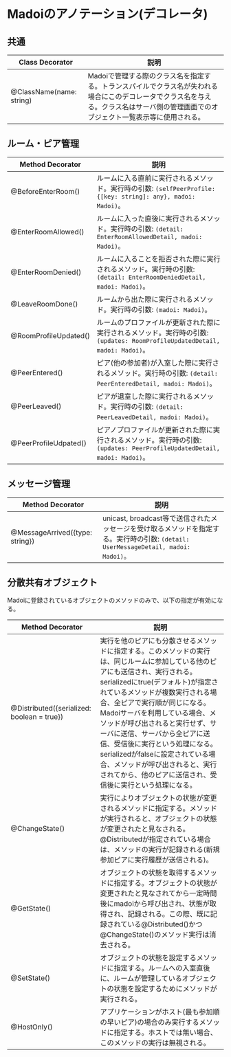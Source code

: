 # Madoiのアノテーション(デコレータ)


## 共通

Class Decorator|説明
-|-
@ClassName(name: string)|Madoiで管理する際のクラス名を指定する。トランスパイルでクラス名が失われる場合にこのデコレータでクラス名を与える。クラス名はサーバ側の管理画面でのオブジェクト一覧表示等に使用される。

## ルーム・ピア管理

Method Decorator|説明
-|-
@BeforeEnterRoom()|ルームに入る直前に実行されるメソッド。実行時の引数: `(selfPeerProfile: {[key: string]: any}, madoi: Madoi)`。
@EnterRoomAllowed()|ルームに入った直後に実行されるメソッド。実行時の引数: `(detail: EnterRoomAllowedDetail, madoi: Madoi)`。
@EnterRoomDenied()|ルームに入ることを拒否された際に実行されるメソッド。実行時の引数: `(detail: EnterRoomDeniedDetail, madoi: Madoi)`。
@LeaveRoomDone()|ルームから出た際に実行されるメソッド。実行時の引数: `(madoi: Madoi)`。
@RoomProfileUpdated()|ルームのプロファイルが更新された際に実行されるメソッド。実行時の引数: `(updates: RoomProfileUpdatedDetail, madoi: Madoi)`。
@PeerEntered()|ピア(他の参加者)が入室した際に実行されるメソッド。実行時の引数: `(detail: PeerEnteredDetail, madoi: Madoi)`。
@PeerLeaved()|ピアが退室した際に実行されるメソッド。実行時の引数: `(detail: PeerLeavedDetail, madoi: Madoi)`。
@PeerProfileUdpated()|ピアノプロファイルが更新された際に実行されるメソッド。実行時の引数: `(updates: PeerProfileUpdatedDetail, madoi: Madoi)`。


## メッセージ管理

Method Decorator|説明
-|-
@MessageArrived({type: string})|unicast, broadcast等で送信されたメッセージを受け取るメソッドを指定する。実行時の引数: `(detail: UserMessageDetail, madoi: Madoi)`。

## 分散共有オブジェクト

Madoiに登録されているオブジェクトのメソッドのみで、以下の指定が有効になる。

Method Decorator|説明
-|-
@Distributed({serialized: boolean = true})|実行を他のピアにも分散させるメソッドに指定する。このメソッドの実行は、同じルームに参加している他のピアにも送信され、実行される。serializedにtrue(デフォルト)が指定されているメソッドが複数実行される場合、全ピアで実行順が同じになる。Madoiサーバを利用している場合、メソッドが呼び出されると実行せず、サーバに送信、サーバから全ピアに送信、受信後に実行という処理になる。serializedがfalseに設定されている場合、メソッドが呼び出されると、実行されてから、他のピアに送信され、受信後に実行という処理になる。
@ChangeState()|実行によりオブジェクトの状態が変更されるメソッドに指定する。メソッドが実行されると、オブジェクトの状態が変更されたと見なされる。@Distributedが指定されている場合は、メソッドの実行が記録される(新規参加ピアに実行履歴が送信される)。
@GetState()|オブジェクトの状態を取得するメソッドに指定する。オブジェクトの状態が変更されたと見なされてから一定時間後にmadoiから呼び出され、状態が取得され、記録される。この際、既に記録されている@Distributed()かつ@ChangeState()のメソッド実行は消去される。
@SetState()|オブジェクトの状態を設定するメソッドに指定する。ルームへの入室直後に、ルームが管理しているオブジェクトの状態を設定するためにメソッドが実行される。
@HostOnly()|アプリケーションがホスト(最も参加順の早いピア)の場合のみ実行するメソッドに指定する。ホストでは無い場合、このメソッドの実行は無視される。
